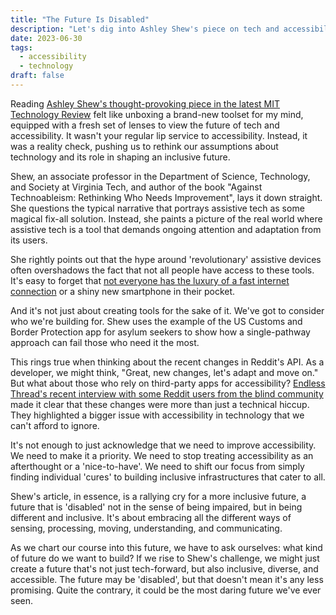 ```yaml
---
title: "The Future Is Disabled"
description: "Let's dig into Ashley Shew's piece on tech and accessibility from MIT Tech Review. It's all about the real deal with assistive tech and how we can shape a more inclusive future."
date: 2023-06-30
tags:
  - accessibility
  - technology
draft: false
---
```



Reading [Ashley Shew's thought-provoking piece in the latest MIT Technology Review](https://www.technologyreview.com/2023/06/28/1074350/future-is-disabled/) felt like unboxing a brand-new toolset for my mind, equipped with a fresh set of lenses to view the future of tech and accessibility. It wasn't your regular lip service to accessibility. Instead, it was a reality check, pushing us to rethink our assumptions about technology and its role in shaping an inclusive future.

Shew, an associate professor in the Department of Science, Technology, and Society at Virginia Tech, and author of the book "Against Technoableism: Rethinking Who Needs Improvement", lays it down straight. She questions the typical narrative that portrays assistive tech as some magical fix-all solution. Instead, she paints a picture of the real world where assistive tech is a tool that demands ongoing attention and adaptation from its users.

She rightly points out that the hype around 'revolutionary' assistive devices often overshadows the fact that not all people have access to these tools. It's easy to forget that [not everyone has the luxury of a fast internet connection](/posts/on-internet-access/) or a shiny new smartphone in their pocket.

And it's not just about creating tools for the sake of it. We've got to consider who we're building for. Shew uses the example of the US Customs and Border Protection app for asylum seekers to show how a single-pathway approach can fail those who need it the most.

This rings true when thinking about the recent changes in Reddit's API. As a developer, we might think, "Great, new changes, let's adapt and move on." But what about those who rely on third-party apps for accessibility? [Endless Thread's recent interview with some Reddit users from the blind community](https://www.wbur.org/endlessthread/2023/06/28/reddit-api-blind) made it clear that these changes were more than just a technical hiccup. They highlighted a bigger issue with accessibility in technology that we can't afford to ignore.

It's not enough to just acknowledge that we need to improve accessibility. We need to make it a priority. We need to stop treating accessibility as an afterthought or a 'nice-to-have'. We need to shift our focus from simply finding individual 'cures' to building inclusive infrastructures that cater to all.

Shew's article, in essence, is a rallying cry for a more inclusive future, a future that is 'disabled' not in the sense of being impaired, but in being different and inclusive. It's about embracing all the different ways of sensing, processing, moving, understanding, and communicating.

As we chart our course into this future, we have to ask ourselves: what kind of future do we want to build? If we rise to Shew's challenge, we might just create a future that's not just tech-forward, but also inclusive, diverse, and accessible. The future may be 'disabled', but that doesn't mean it's any less promising. Quite the contrary, it could be the most daring future we've ever seen.